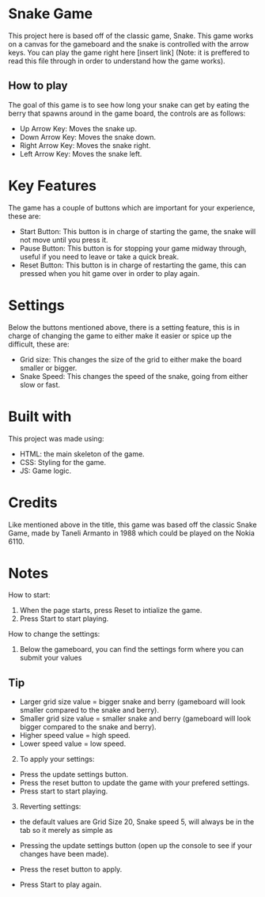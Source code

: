 # Snake Game

This project here is based off of the classic game, Snake. This game works on a canvas for the gameboard and the snake is controlled with the arrow keys. You can play the game right here [insert link] (Note: it is preffered to read this file through in order to understand how the game works).

## How to play

The goal of this game is to see how long your snake can get by eating the berry that spawns around in the game board, the controls are as follows:

* Up Arrow Key: Moves the snake up.
* Down Arrow Key: Moves the snake down.
* Right Arrow Key: Moves the snake right.
* Left Arrow Key: Moves the snake left.

# Key Features

The game has a couple of buttons which are important for your experience, these are:

* Start Button: This button is in charge of starting the game, the snake will not move until you press it.
* Pause Button: This button is for stopping your game midway through, useful if you need to leave or take a quick break.
* Reset Button: This button is in charge of restarting the game, this can pressed when you hit game over in order to play again.

# Settings

Below the buttons mentioned above, there is a setting feature, this is in charge of changing the game to either make it easier or spice up the difficult, these are:

* Grid size: This changes the size of the grid to either make the board smaller or bigger.
* Snake Speed: This changes the speed of the snake, going from either slow or fast.

# Built with

This project was made using:

* HTML: the main skeleton of the game.
* CSS: Styling for the game.
* JS: Game logic.

# Credits

Like mentioned  above in the title, this game was based off the classic Snake Game, made by Taneli Armanto in 1988 which could be played on the Nokia 6110.

# Notes

How to start:
1. When the page starts, press Reset to intialize the game. 
2. Press Start to start playing.

How to change the settings:
1. Below the gameboard, you can find the settings form where you can submit your values
## Tip
- Larger grid size value  = bigger snake and berry (gameboard will look smaller compared to the snake and berry).
- Smaller grid size  value = smaller snake and berry (gameboard will look bigger compared to the snake and berry).
- Higher speed value = high speed.
- Lower speed value = low speed.

2. To apply your settings:
- Press the update settings button.
- Press the reset button to update the game with your prefered settings.
- Press start to start playing.

3. Reverting settings:
- the default values are Grid Size 20, Snake speed 5, will always be in the tab so it merely as simple as

- Pressing the update settings button (open up the console to see if your changes have been made).
- Press the reset button to apply.
- Press Start to play again.
